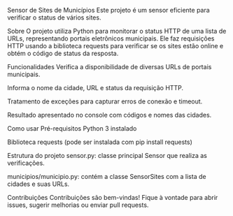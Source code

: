 Sensor de Sites de Municípios
Este projeto é um sensor eficiente para verificar o status de vários sites.

Sobre
O projeto utiliza Python para monitorar o status HTTP de uma lista de URLs, representando portais eletrônicos municipais. Ele faz requisições HTTP usando a biblioteca requests para verificar se os sites estão online e obtém o código de status da resposta.

Funcionalidades
Verifica a disponibilidade de diversas URLs de portais municipais.

Informa o nome da cidade, URL e status da requisição HTTP.

Tratamento de exceções para capturar erros de conexão e timeout.

Resultado apresentado no console com códigos e nomes das cidades.

Como usar
Pré-requisitos
Python 3 instalado

Biblioteca requests (pode ser instalada com pip install requests)

Estrutura do projeto
sensor.py: classe principal Sensor que realiza as verificações.

municipios/municipio.py: contém a classe SensorSites com a lista de cidades e suas URLs.

Contribuições
Contribuições são bem-vindas! Fique à vontade para abrir issues, sugerir melhorias ou enviar pull requests.
